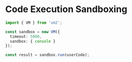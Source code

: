 # Code Execution Sandboxing

```typescript
import { VM } from 'vm2';

const sandbox = new VM({
  timeout: 5000,
  sandbox: { console }
});

const result = sandbox.run(userCode);
```

